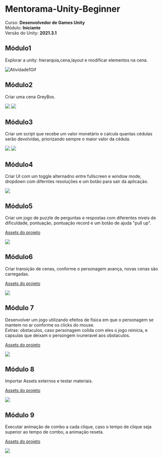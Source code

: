 # Mentorama-Unity-Beginner

Curso: **Desenvolvedor de Games Unity**<br/>
Módulo: **Iniciante**<br/>
Versão do Unity: **2021.3.1**<br/>

## Módulo1

Explorar a unity: hierarquia,cena,layout e modificar elementos na cena.

<img src ="./Atividades\Modulo1\atividade1gif.gif" alt="Atividade1Gif"/>

## Módulo2

Criar uma cena GreyBox.

<img src="./Atividades/Modulo2/edit_mode.png"/>
<img src="./Atividades/Modulo2/playMode.png"/>

## Módulo3

Criar um script que recebe um valor monetário e calcula quantas cédulas serão devolvidas, priorizando sempre o maior valor da cédula.

<img src="./Atividades/Modulo3/calcularCedulas.png">
<img src="./Atividades/Modulo3/codigo.png"/>

## Módulo4

Criar UI com um toggle alternadno entre fullscreen e window mode, dropdown com diferntes resoluções e um botão para sair da aplicação.

<img src="./Atividades/Modulo4/fullscreen.gif">

## Módulo5

Criar um jogo de puzzle de perguntas e respostas com diferentes níveis de dificuldade, pontuação, pontuação record e um botão de ajuda "pull up".


<a href="./Assets/Modulo5/">Assets do projeto</a>

<img src="./Atividades/Modulo5/puzzlegame.gif">

## Módulo6 

Criar transição de cenas, conforme o personagem avança, novas cenas são carregadas.

<a href="./Assets/Modulo6/">Assets do projeto </a>

<img src="./Atividades/Modulo6/SceneManager.gif">

## Módulo 7

Desenvolver um jogo utilizando efeitos de física em que o personagem se mantem no ar conforme os clicks do mouse.<br/>
Extras: obstaculos, caso personagem colida com eles o jogo reinicia, e capsulas que deixam o persongem ivuneravel aos obstaculos.

<a href="./Assets/Modulo 7/">Assets do projeto</a>

<img src="./Atividades/Modulo7/Modulo7Gif.gif">

## Módulo 8

Importar Assets externos e testar materiais.

<a href="./Assets/Modulo8">Assets do projeto</a>

<img src="./Atividades/Modulo8/Modulo8Gif.gif">

## Módulo 9

Executar animação de combo a cada clique, caso o tempo de clique seja superior ao tempo de combo, a animação reseta.

<a href="./Assets/Modulo9/">Assets do projeto</a>

<img src="./Atividades/Modulo9/Modulo9Gif.gif">